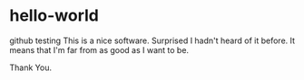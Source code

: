 # hello-world
 github testing
This is a nice software. Surprised I hadn't heard of it before.
It means that I'm far from as good as I want to be.

Thank You.
